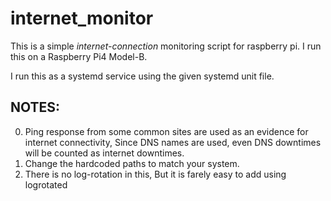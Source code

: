 # internet_monitor

This is a simple *internet-connection* monitoring script for raspberry pi.
I run this on a Raspberry Pi4 Model-B.

I run this as a systemd service using the given systemd unit file.


NOTES:
---
0. Ping response from some common sites are used as an evidence for internet connectivity, Since DNS names are used, even DNS downtimes will be counted as internet downtimes.
1. Change the hardcoded paths to match your system.
2. There is no log-rotation in this, But it is farely easy to add using logrotated
